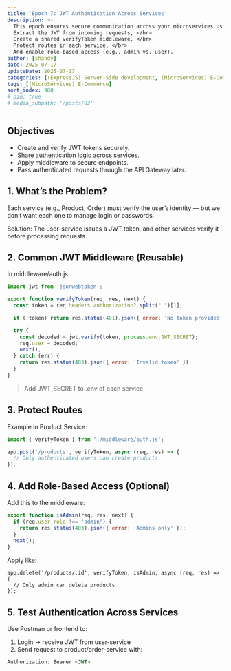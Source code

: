 ```yaml
---
title: 'Epoch 7: JWT Authentication Across Services'
description: >-
  This epoch ensures secure communication across your microservices using JWT (JSON Web Tokens). </br>
  Extract the JWT from incoming requests, </br>
  Create a shared verifyToken middleware, </br>
  Protect routes in each service, </br>
  And enable role-based access (e.g., admin vs. user).
author: [shandy]
date: 2025-07-17
updateDate: 2025-07-17
categories: [(ExpressJS) Server-Side development, (MicroServices) E-Commerce]
tags: [(MicroServices) E-Commerce]
sort_index: 908
# pin: true
# media_subpath: '/posts/02'
---
```


##  Objectives
- Create and verify JWT tokens securely.
- Share authentication logic across services.
- Apply middleware to secure endpoints.
- Pass authenticated requests through the API Gateway later.

## 1. What’s the Problem?
Each service (e.g., Product, Order) must verify the user’s identity — but we don’t want each one to manage login or passwords.

Solution: The user-service issues a JWT token, and other services verify it before processing requests.

## 2. Common JWT Middleware (Reusable)
In middleware/auth.js
```js
import jwt from 'jsonwebtoken';

export function verifyToken(req, res, next) {
  const token = req.headers.authorization?.split(" ")[1];

  if (!token) return res.status(401).json({ error: 'No token provided' });

  try {
    const decoded = jwt.verify(token, process.env.JWT_SECRET);
    req.user = decoded;
    next();
  } catch (err) {
    return res.status(403).json({ error: 'Invalid token' });
  }
}
```

> Add JWT_SECRET to .env of each service.

## 3. Protect Routes
Example in Product Service:
```js
import { verifyToken } from './middleware/auth.js';

app.post('/products', verifyToken, async (req, res) => {
  // Only authenticated users can create products
});
```

## 4. Add Role-Based Access (Optional)
Add this to the middleware:
```js
export function isAdmin(req, res, next) {
  if (req.user.role !== 'admin') {
    return res.status(403).json({ error: 'Admins only' });
  }
  next();
}
```
Apply like:
```
app.delete('/products/:id', verifyToken, isAdmin, async (req, res) => {
  // Only admin can delete products
});
```

## 5. Test Authentication Across Services
Use Postman or frontend to:
1. Login → receive JWT from user-service
2. Send request to product/order-service with:

```html
Authorization: Bearer <JWT>
```